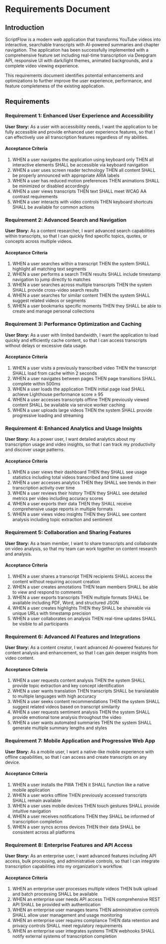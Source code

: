 # Requirements Document

## Introduction

ScriptFlow is a modern web application that transforms YouTube videos into interactive, searchable transcripts with AI-powered summaries and chapter navigation. The application has been successfully implemented with a comprehensive feature set including real-time transcription via Deepgram API, responsive UI with dark/light themes, animated backgrounds, and a complete video viewing experience.

This requirements document identifies potential enhancements and optimizations to further improve the user experience, performance, and feature completeness of the existing application.

## Requirements

### Requirement 1: Enhanced User Experience and Accessibility

**User Story:** As a user with accessibility needs, I want the application to be fully accessible and provide enhanced user experience features, so that I can effectively use all transcription features regardless of my abilities.

#### Acceptance Criteria

1. WHEN a user navigates the application using keyboard only THEN all interactive elements SHALL be accessible via keyboard navigation
2. WHEN a user uses screen reader technology THEN all content SHALL be properly announced with appropriate ARIA labels
3. WHEN a user has reduced motion preferences THEN animations SHALL be minimized or disabled accordingly
4. WHEN a user views transcripts THEN text SHALL meet WCAG AA contrast requirements
5. WHEN a user interacts with video controls THEN keyboard shortcuts SHALL be available for common actions

### Requirement 2: Advanced Search and Navigation

**User Story:** As a content researcher, I want advanced search capabilities within transcripts, so that I can quickly find specific topics, quotes, or concepts across multiple videos.

#### Acceptance Criteria

1. WHEN a user searches within a transcript THEN the system SHALL highlight all matching text segments
2. WHEN a user performs a search THEN results SHALL include timestamp navigation to jump directly to matches
3. WHEN a user searches across multiple transcripts THEN the system SHALL provide cross-video search results
4. WHEN a user searches for similar content THEN the system SHALL suggest related videos or segments
5. WHEN a user bookmarks specific moments THEN they SHALL be able to create and manage personal collections

### Requirement 3: Performance Optimization and Caching

**User Story:** As a user with limited bandwidth, I want the application to load quickly and efficiently cache content, so that I can access transcripts without delays or excessive data usage.

#### Acceptance Criteria

1. WHEN a user visits a previously transcribed video THEN the transcript SHALL load from cache within 2 seconds
2. WHEN a user navigates between pages THEN page transitions SHALL complete within 500ms
3. WHEN a user loads the application THEN initial page load SHALL achieve Lighthouse performance score ≥ 95
4. WHEN a user accesses transcripts offline THEN previously viewed content SHALL be available via service worker caching
5. WHEN a user uploads large videos THEN the system SHALL provide progressive loading and streaming

### Requirement 4: Enhanced Analytics and Usage Insights

**User Story:** As a power user, I want detailed analytics about my transcription usage and video insights, so that I can track my productivity and discover usage patterns.

#### Acceptance Criteria

1. WHEN a user views their dashboard THEN they SHALL see usage statistics including total videos transcribed and time saved
2. WHEN a user accesses analytics THEN they SHALL see trends in their transcription activity over time
3. WHEN a user reviews their history THEN they SHALL see detailed metrics per video including accuracy scores
4. WHEN a user exports their data THEN they SHALL receive comprehensive usage reports in multiple formats
5. WHEN a user views video insights THEN they SHALL see content analysis including topic extraction and sentiment

### Requirement 5: Collaboration and Sharing Features

**User Story:** As a team member, I want to share transcripts and collaborate on video analysis, so that my team can work together on content research and analysis.

#### Acceptance Criteria

1. WHEN a user shares a transcript THEN recipients SHALL access the content without requiring account creation
2. WHEN a user creates annotations THEN team members SHALL be able to view and respond to comments
3. WHEN a user exports transcripts THEN multiple formats SHALL be available including PDF, Word, and structured JSON
4. WHEN a user creates highlights THEN they SHALL be shareable via unique URLs with timestamp precision
5. WHEN a user collaborates on analysis THEN real-time updates SHALL be visible to all participants

### Requirement 6: Advanced AI Features and Integrations

**User Story:** As a content creator, I want advanced AI-powered features for content analysis and enhancement, so that I can gain deeper insights from video content.

#### Acceptance Criteria

1. WHEN a user requests content analysis THEN the system SHALL provide topic extraction and key concept identification
2. WHEN a user wants translation THEN transcripts SHALL be translatable to multiple languages with high accuracy
3. WHEN a user seeks content recommendations THEN the system SHALL suggest related videos based on transcript similarity
4. WHEN a user requests sentiment analysis THEN the system SHALL provide emotional tone analysis throughout the video
5. WHEN a user wants automated summaries THEN the system SHALL generate multiple summary lengths and styles

### Requirement 7: Mobile Application and Progressive Web App

**User Story:** As a mobile user, I want a native-like mobile experience with offline capabilities, so that I can access and create transcripts on any device.

#### Acceptance Criteria

1. WHEN a user installs the PWA THEN it SHALL function like a native mobile application
2. WHEN a user works offline THEN previously accessed transcripts SHALL remain available
3. WHEN a user uses mobile devices THEN touch gestures SHALL provide intuitive navigation
4. WHEN a user receives notifications THEN they SHALL be informed of transcription completion
5. WHEN a user syncs across devices THEN their data SHALL be consistent across all platforms

### Requirement 8: Enterprise Features and API Access

**User Story:** As an enterprise user, I want advanced features including API access, bulk processing, and administrative controls, so that I can integrate transcription capabilities into my organization's workflow.

#### Acceptance Criteria

1. WHEN an enterprise user processes multiple videos THEN bulk upload and batch processing SHALL be available
2. WHEN an enterprise user needs API access THEN comprehensive REST API SHALL be provided with authentication
3. WHEN an enterprise user manages teams THEN administrative controls SHALL allow user management and usage monitoring
4. WHEN an enterprise user requires compliance THEN data retention and privacy controls SHALL meet regulatory requirements
5. WHEN an enterprise user integrates systems THEN webhooks SHALL notify external systems of transcription completion
